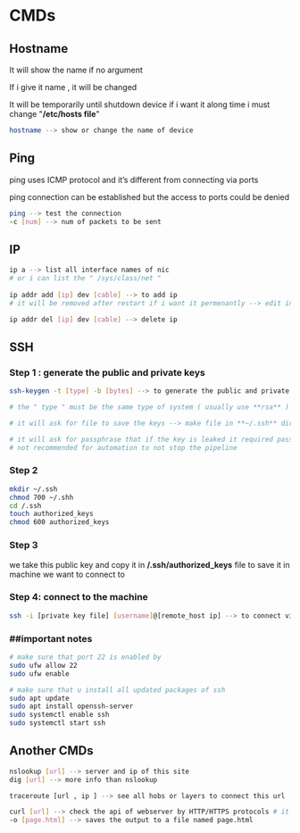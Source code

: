 # CMDs

## Hostname

It will show the name if no argument 

If i give it name ,  it will be changed 

It will be temporarily until shutdown device if i want it along time
i must change "**/etc/hosts file**" 

```bash
hostname --> show or change the name of device
```

## Ping

ping uses ICMP protocol and it’s different from connecting via ports 

ping connection can be established but the access to ports could be denied  

```bash
ping --> test the connection 
-c [num] --> num of packets to be sent
```

## IP

```bash
ip a --> list all interface names of nic 
# or i can list the " /sys/class/net "
 
ip addr add [ip] dev [cable] --> to add ip 
# it will be removed after restart if i want it permenantly --> edit in /etc/netplan file 

ip addr del [ip] dev [cable] --> delete ip 
```

## SSH

### Step 1 : generate the public and private keys

```bash
ssh-keygen -t [type] -b [bytes] --> to generate the public and private keys

# the " type " must be the same type of system ( usually use **rsa** )

# it will ask for file to save the keys --> make file in **~/.ssh** dir

# it will ask for passphrase that if the key is leaked it required password 
# not recommended for automation to not stop the pipeline
```

### Step 2

```bash
mkdir ~/.ssh
chmod 700 ~/.shh
cd /.ssh
touch authorized_keys 
chmod 600 authorized_keys
```

### Step 3

we take this public key and copy it in **/.ssh/authorized_keys** file to save it in machine 
we want to connect to 

### Step 4: connect to the machine

```bash
ssh -i [private key file] [username]@[remote_host ip] --> to connect via ssh
```

### ##important notes

```bash
# make sure that port 22 is enabled by 
sudo ufw allow 22
sudo ufw enable

# make sure that u install all updated packages of ssh
sudo apt update
sudo apt install openssh-server
sudo systemctl enable ssh
sudo systemctl start ssh

```

## Another CMDs

```bash
nslookup [url] --> server and ip of this site 
dig [url] --> more info than nslookup

traceroute [url , ip ] --> see all hobs or layers to connect this url 

curl [url] --> check the api of webserver by HTTP/HTTPS protocols # it will show the raw HTML code 
-o [page.html] --> saves the output to a file named page.html

```
